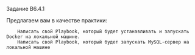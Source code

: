 Задание B6.4.1

Предлагаем вам в качестве практики:

        Написать свой Playbook, который будет устанавливать и запускать Docker на локальной машине.
        Написать свой Playbook, который будет запускать MySQL-сервер на локальной машине
